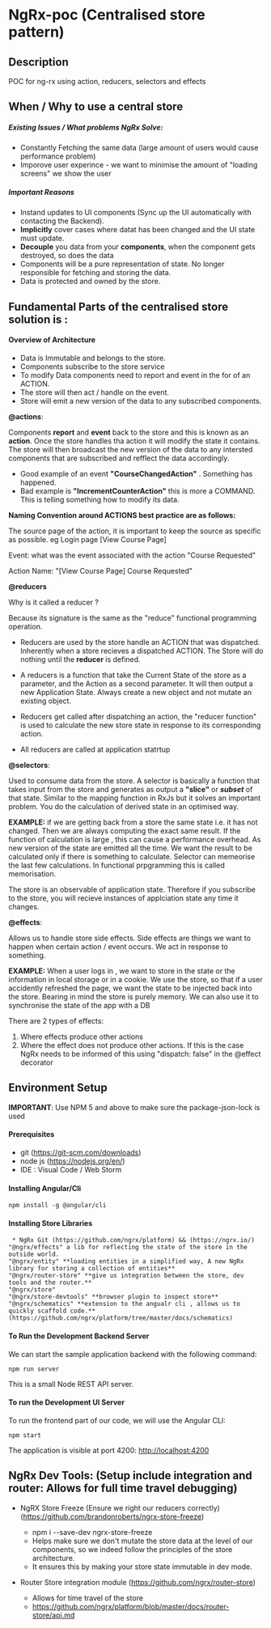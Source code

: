 # NgRx-poc (Centralised store pattern)

## Description
POC for ng-rx using action, reducers, selectors and effects

## When / Why to use a central store

##### Existing Issues / What problems NgRx Solve:
* Constantly Fetching the same data (large amount of users would cause performance problem)
* Imporove user experince - we want to minimise the amount of "loading screens" we show the user

##### Important Reasons
* Instand updates to UI components (Sync up the UI automatically with contacting the Backend).
* __Implicitly__ cover cases where datat has been changed and the UI state must update.
* __Decouple__ you data from your __components__, when the component gets destroyed, so does the data
* Components will be a pure representation of state. No longer responsible for fetching and storing the data.
* Data is protected and owned by the store.

## Fundamental Parts of the centralised store solution is :

#### Overview of Architecture

* Data is Immutable and belongs to the store.
* Components subscribe to the store service
* To modify Data components need to report and event in the for of an ACTION.
* The store will then act / handle on the event.
* Store will emit a new version of the data to any subscribed components.

**@actions**: 

Components __report__ and __event__ back to the store and this is known as an __action__. Once the store handles tha action it will modify the state it contains. The store will then broadcast the new version of the data to any intersted components that are subscribed and refflect the data accordingly.
  * Good example of an event __"CourseChangedAction"__ . Something has happened.
  * Bad example is __"IncrementCounterAction"__ this is more a COMMAND. This is telling something how to modify its data.

**Naming Convention around ACTIONS best practice are as follows:**

The source page of the action, it is important to keep the source as specific as possible. eg Login page
[View Course Page]

Event: what was the event associated with the action
"Course Requested"

Action Name: "[View Course Page] Course Requested"
  
**@reducers**

Why is it called a reducer ? 

Because its signature is the same as the "reduce" functional programming operation.

* Reducers are used by the store handle an ACTION that was dispatched. Inherently when a store recieves a dispatched ACTION. The Store will do nothing until the __reducer__ is defined.

* A reducers is a function that take the Current State of the store as a parameter, and the Action as a second parameter. It will then output a new Application State. Always create a new object and not mutate an existing object.

* Reducers get called after dispatching an action, the "reducer function" is used to calculate the new store state in response to its corresponding action.

* All reducers are called at application statrtup

**@selectors**: 

Used to consume data from the store. A selector is basically a function that takes input from the store and generates as output a __"slice"__ or __*subset*__ of that state. Similar to the mapping function in RxJs but it solves an important problem. You do the calculation of derived state in an optimised way. 

__EXAMPLE:__ if we are getting back from a store the same state i.e. it has not changed. Then we are always computing the exact same result. If the function of calculation is large , this can cause a performance overhead. As new version of the state are emitted all the time. We want the result to be calculated only if there is something to calculate. Selector can memeorise the last few calculations. In functional prpgramming this is called memorisation.

The store is an observable of application state. Therefore if you subscribe to the store, you will recieve instances of applciation state any time it changes.
 
**@effects**: 

Allows us to handle store side effects. Side effects are things we want to happen when certain action / event occurs. We act in response to something.

__EXAMPLE:__ When a user logs in , we want to store in the state or the information in local storage or in a cookie. We use the store, so that if a user accidently refreshed the page, we want the state to be injected back into the store. Bearing in mind the store is purely memory. We can also use it to synchronise the state of the app with a DB

There are 2 types of effects:

1. Where effects produce other actions
2. Where the effect does not produce other actions. If this is the case NgRx needs to be informed of this using "dispatch: false" in the @effect decorator

## Environment Setup

**IMPORTANT**: Use NPM 5 and above to make sure the package-json-lock is used

#### Prerequisites
 * git (https://git-scm.com/downloads)
 * node js (https://nodejs.org/en/)
 * IDE : Visual Code / Web Storm
 
#### Installing Angular/Cli

    npm install -g @angular/cli 
    
#### Installing Store Libraries

     * NgRx Git (https://github.com/ngrx/platform) && (https://ngrx.io/)
    "@ngrx/effects" a lib for reflecting the state of the store in the outside world.
    "@ngrx/entity" **loading entities in a simplified way, A new NgRx library for storing a collection of entities**
    "@ngrx/router-store" **give us integration between the store, dev tools and the router.**
    "@ngrx/store"
    "@ngrx/store-devtools" **browser plugin to inspect store**
    "@ngrx/schematics" **extension to the angualr cli , allows us to quickly scaffold code.**      (https://github.com/ngrx/platform/tree/master/docs/schematics)
        
    
#### To Run the Development Backend Server

We can start the sample application backend with the following command:

    npm run server

This is a small Node REST API server.

#### To run the Development UI Server

To run the frontend part of our code, we will use the Angular CLI:

    npm start 

The application is visible at port 4200: [http://localhost:4200](http://localhost:4200)


## NgRx Dev Tools: (Setup include integration and router: Allows for full time travel debugging)

* NgRX Store Freeze (Ensure we right our reducers correctly) (https://github.com/brandonroberts/ngrx-store-freeze)
  * npm i --save-dev ngrx-store-freeze
  * Helps make sure we don't mutate the store data at the level of our components, so we indeed follow the principles of the store             architecture.
  * It ensures this by making your store state immutable in dev mode.
  
  
* Router Store integration module (https://github.com/ngrx/router-store)
  * Allows for time travel of the store
  * https://github.com/ngrx/platform/blob/master/docs/router-store/api.md
